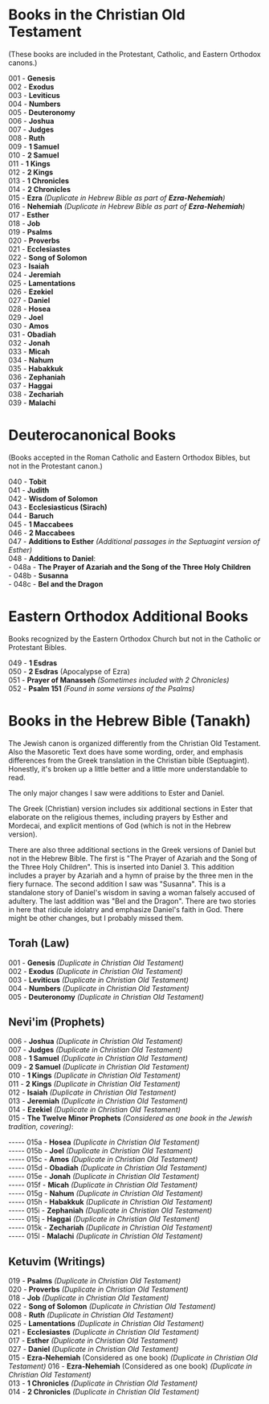 # Books in the Christian Old Testament
(These books are included in the Protestant, Catholic, and Eastern Orthodox canons.)

001 - **Genesis**  
002 - **Exodus**  
003 - **Leviticus**  
004 - **Numbers**  
005 - **Deuteronomy**  
006 - **Joshua**  
007 - **Judges**  
008 - **Ruth**  
009 - **1 Samuel**  
010 - **2 Samuel**  
011 - **1 Kings**  
012 - **2 Kings**  
013 - **1 Chronicles**  
014 - **2 Chronicles**  
015 - **Ezra**  *(Duplicate in Hebrew Bible as part of **Ezra-Nehemiah**)*  
016 - **Nehemiah**  *(Duplicate in Hebrew Bible as part of **Ezra-Nehemiah**)*  
017 - **Esther**  
018 - **Job**  
019 - **Psalms**  
020 - **Proverbs**  
021 - **Ecclesiastes**  
022 - **Song of Solomon**  
023 - **Isaiah**  
024 - **Jeremiah**  
025 - **Lamentations**  
026 - **Ezekiel**  
027 - **Daniel**  
028 - **Hosea**  
029 - **Joel**  
030 - **Amos**  
031 - **Obadiah**  
032 - **Jonah**  
033 - **Micah**  
034 - **Nahum**  
035 - **Habakkuk**  
036 - **Zephaniah**  
037 - **Haggai**  
038 - **Zechariah**  
039 - **Malachi**  

# Deuterocanonical Books
(Books accepted in the Roman Catholic and Eastern Orthodox Bibles, but not in the Protestant canon.)

040 - **Tobit**  
041 - **Judith**  
042 - **Wisdom of Solomon**  
043 - **Ecclesiasticus (Sirach)**  
044 - **Baruch**  
045 - **1 Maccabees**  
046 - **2 Maccabees**  
047 - **Additions to Esther**  *(Additional passages in the Septuagint version of Esther)*  
048 - **Additions to Daniel**:  
    - 048a - **The Prayer of Azariah and the Song of the Three Holy Children**  
    - 048b - **Susanna**  
    - 048c - **Bel and the Dragon**  

# Eastern Orthodox Additional Books
Books recognized by the Eastern Orthodox Church but not in the Catholic or Protestant Bibles.

049 - **1 Esdras**  
050 - **2 Esdras** (Apocalypse of Ezra)  
051 - **Prayer of Manasseh**  *(Sometimes included with 2 Chronicles)*  
052 - **Psalm 151**  *(Found in some versions of the Psalms)*  


# Books in the Hebrew Bible (Tanakh)
The Jewish canon is organized differently from the Christian Old Testament. Also the Masoretic Text does have some 
wording, order, and emphasis differences from the Greek translation in the Christian bible (Septuagint). Honestly, it's 
broken up a little better and a little more understandable to read.

The only major changes I saw were additions to Ester and Daniel. 

The Greek (Christian) version includes six additional sections in Ester that elaborate on the religious themes, 
including prayers by Esther and Mordecai, and explicit mentions of God (which is not in the Hebrew version).

There are also three additional sections in the Greek versions of Daniel but not in the Hebrew Bible. The first is 
"The Prayer of Azariah and the Song of the Three Holy Children". This is inserted into Daniel 3. This addition 
includes a prayer by Azariah and a hymn of praise by the three men in the fiery furnace. The second addition I saw was 
"Susanna". This is a standalone story of Daniel's wisdom in saving a woman falsely accused of adultery. The last 
addition was "Bel and the Dragon". There are two stories in here that ridicule idolatry and emphasize Daniel's faith in 
God. There might be other changes, but I probably missed them. 


## Torah (Law)
001 - **Genesis**  *(Duplicate in Christian Old Testament)*  
002 - **Exodus**  *(Duplicate in Christian Old Testament)*  
003 - **Leviticus**  *(Duplicate in Christian Old Testament)*  
004 - **Numbers**  *(Duplicate in Christian Old Testament)*  
005 - **Deuteronomy**  *(Duplicate in Christian Old Testament)*  

## Nevi'im (Prophets)
006 - **Joshua**  *(Duplicate in Christian Old Testament)*  
007 - **Judges**  *(Duplicate in Christian Old Testament)*  
008 - **1 Samuel**  *(Duplicate in Christian Old Testament)*  
009 - **2 Samuel**  *(Duplicate in Christian Old Testament)*  
010 - **1 Kings**  *(Duplicate in Christian Old Testament)*  
011 - **2 Kings**  *(Duplicate in Christian Old Testament)*  
012 - **Isaiah**  *(Duplicate in Christian Old Testament)*  
013 - **Jeremiah**  *(Duplicate in Christian Old Testament)*  
014 - **Ezekiel**  *(Duplicate in Christian Old Testament)*  
015 - **The Twelve Minor Prophets**  *(Considered as one book in the Jewish tradition, covering)*:

----- 015a - **Hosea**  *(Duplicate in Christian Old Testament)*  
----- 015b - **Joel**  *(Duplicate in Christian Old Testament)*  
----- 015c - **Amos**  *(Duplicate in Christian Old Testament)*  
----- 015d - **Obadiah**  *(Duplicate in Christian Old Testament)*  
----- 015e - **Jonah**  *(Duplicate in Christian Old Testament)*  
----- 015f - **Micah**  *(Duplicate in Christian Old Testament)*  
----- 015g - **Nahum**  *(Duplicate in Christian Old Testament)*  
----- 015h - **Habakkuk**  *(Duplicate in Christian Old Testament)*  
----- 015i - **Zephaniah**  *(Duplicate in Christian Old Testament)*  
----- 015j - **Haggai**  *(Duplicate in Christian Old Testament)*  
----- 015k - **Zechariah**  *(Duplicate in Christian Old Testament)*  
----- 015l - **Malachi**  *(Duplicate in Christian Old Testament)*  

## Ketuvim (Writings)
019 - **Psalms**  *(Duplicate in Christian Old Testament)*  
020 - **Proverbs**  *(Duplicate in Christian Old Testament)*  
018 - **Job**  *(Duplicate in Christian Old Testament)*  
022 - **Song of Solomon**  *(Duplicate in Christian Old Testament)*  
008 - **Ruth**  *(Duplicate in Christian Old Testament)*  
025 - **Lamentations**  *(Duplicate in Christian Old Testament)*  
021 - **Ecclesiastes**  *(Duplicate in Christian Old Testament)*  
017 - **Esther**  *(Duplicate in Christian Old Testament)*  
027 - **Daniel**  *(Duplicate in Christian Old Testament)*  
015 - **Ezra-Nehemiah**  (Considered as one book)  *(Duplicate in Christian Old Testament)* 
016 - **Ezra-Nehemiah**  (Considered as one book)  *(Duplicate in Christian Old Testament)*  
013 - **1 Chronicles**  *(Duplicate in Christian Old Testament)*  
014 - **2 Chronicles**  *(Duplicate in Christian Old Testament)*  

